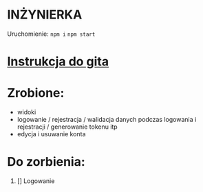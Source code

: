 # INŻYNIERKA 
Uruchomienie:
    ```
    npm i
    ```
    ```
    npm start
    ```

# [Instrukcja do gita](https://github.com/krystiancz21/Inzynierka/blob/main/git_guide.md)

# Zrobione:
 * widoki 
 * logowanie / rejestracja / walidacja danych podczas logowania i rejestracji / generowanie tokenu itp
 * edycja i usuwanie konta
 

# Do zorbienia:
 1. [] Logowanie
